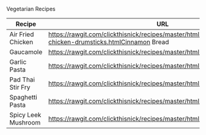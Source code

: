 Vegetarian Recipes

Recipe | URL
--- | ---
Air Fried Chicken | https://rawgit.com/clickthisnick/recipes/master/html/air-fryed-frozen-chicken-drumsticks.htmlCinnamon Bread | https://rawgit.com/clickthisnick/recipes/master/html/cinnamon-bread.html
Gaucamole | https://rawgit.com/clickthisnick/recipes/master/html/guacamole.html
Garlic Pasta | https://rawgit.com/clickthisnick/recipes/master/html/garlicpasta.html
Pad Thai Stir Fry | https://rawgit.com/clickthisnick/recipes/master/html/padthaistirfry.html
Spaghetti Pasta | https://rawgit.com/clickthisnick/recipes/master/html/spaghettiZoodles.html
Spicy Leek Mushroom | https://rawgit.com/clickthisnick/recipes/master/html/spicyleekmushrooms.html
